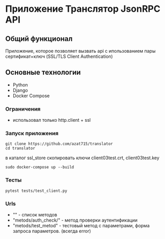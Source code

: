 # Приложение Транслятор JsonRPC API



## Общий функционал
Приложение, которое позволяет вызвать api с ипользованием пары сертификат+ключ (SSL/TLS Client Authentication)

## Основные технологии
* Python
* Django
* Docker Compose

### Ограничения
* использовал только http.client + ssl

### Запуск приложения
```
git clone https://github.com/azat715/translator
cd translator
```
в каталог ssl_store скопировать ключи client03test.crt, client03test.key
```
sudo docker-compose up --build
```

### Тесты
```
pytest tests/test_client.py
```

### Urls
* "" - список методов
* "metods/auth_check/" - метод проверки аутентификации
* "metods/test_metod" - тестовый метод с параметрами, форма запроса параметров. (всегда error)
